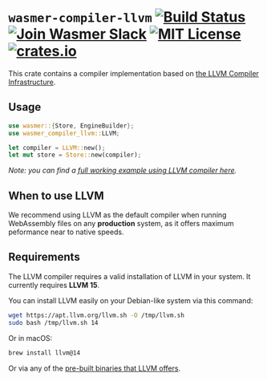# `wasmer-compiler-llvm` [![Build Status](https://github.com/wasmerio/wasmer/workflows/build/badge.svg?style=flat-square)](https://github.com/wasmerio/wasmer/actions?query=workflow%3Abuild) [![Join Wasmer Slack](https://img.shields.io/static/v1?label=Slack&message=join%20chat&color=brighgreen&style=flat-square)](https://slack.wasmer.io) [![MIT License](https://img.shields.io/github/license/wasmerio/wasmer.svg?style=flat-square)](https://github.com/wasmerio/wasmer/blob/master/LICENSE) [![crates.io](https://img.shields.io/crates/v/wasmer-compiler-llvm.svg)](https://crates.io/crates/wasmer-compiler-llvm)

This crate contains a compiler implementation based on [the LLVM Compiler Infrastructure][LLVM].

## Usage

```rust
use wasmer::{Store, EngineBuilder};
use wasmer_compiler_llvm::LLVM;

let compiler = LLVM::new();
let mut store = Store::new(compiler);
```

*Note: you can find a [full working example using LLVM compiler here][example].*

## When to use LLVM

We recommend using LLVM as the default compiler when running WebAssembly
files on any **production** system, as it offers maximum peformance near
to native speeds.

## Requirements

The LLVM compiler requires a valid installation of LLVM in your system.
It currently requires **LLVM 15**.


You can install LLVM easily on your Debian-like system via this command:

```bash
wget https://apt.llvm.org/llvm.sh -O /tmp/llvm.sh
sudo bash /tmp/llvm.sh 14
```

Or in macOS:

```bash
brew install llvm@14
```

Or via any of the [pre-built binaries that LLVM offers][llvm-pre-built].


[LLVM]: https://llvm.org/
[example]: https://github.com/wasmerio/wasmer/blob/master/examples/compiler_llvm.rs
[llvm-pre-built]: https://releases.llvm.org/download.html
